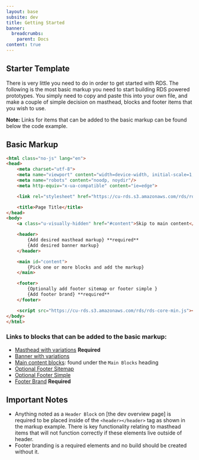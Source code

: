 ```yaml
---
layout: base
subsite: dev
title: Getting Started
banner:
  breadcrumbs:
    parent: Docs
content: true
---
```

## Starter Template

There is very little you need to do in order to get started with RDS. The following is the most basic markup you need to start building RDS powered prototypes. You simply need to copy and paste this into your own file, and make a couple of simple decision on masthead, blocks and footer items that you wish to use.

**Note:** Links for items that can be added to the basic markup can be found below the code example.

## Basic Markup

```html
<html class="no-js" lang="en">
<head>
	<meta charset="utf-8">
	<meta name="viewport" content="width=device-width, initial-scale=1, maximum-scale=5">
	<meta name="robots" content="noodp, noydir"/>
	<meta http-equiv="x-ua-compatible" content="ie=edge">

	<link rel="stylesheet" href="https://cu-rds.s3.amazonaws.com/rds/rds-core-min.css" type="text/css"/>

	<title>Page Title</title>
</head>
<body>
	<a class="u-visually-hidden" href="#content">Skip to main content</a>

	<header>
		{Add desired masthead markup} **required**
		{Add desired banner markup}
	</header>

	<main id="content">
		{Pick one or more blocks and add the markup}
	</main>

	<footer>
		{Optionally add footer sitemap or footer simple }
		{Add footer brand} **required**
	</footer>

	<script src="https://cu-rds.s3.amazonaws.com/rds/rds-core-min.js"></script>
</body>
</html>
```

### Links to blocks that can be added to the basic markup:
- [Masthead with variations]({{site.url}}dev/blocks/header/masthead/) **Required**
- [Banner with variations]({{site.url}}/dev/blocks/header/banner/)
- [Main content blocks]({{site.url}}/dev/): found under the `Main Blocks` heading
- [Optional Footer Sitemap]({{site.url}}/dev/blocks/footer/footersitemap/)
- [Optional Footer Simple]({{site.url}}/dev/blocks/footer/footersimple/)
- [Footer Brand]({{site.url}}/dev/blocks/footer/footerbrand/) **Required**

## Important Notes

- Anything noted as a `Header Block` on [the dev overview page] is required to be placed inside of the `<header></header>` tag as shown in the markup example. There is key functionality relating to masthead items that will not function correctly if these elements live outside of header.
- Footer branding is a required elements and no build should be created without it.
